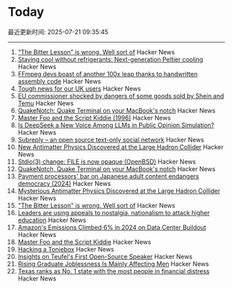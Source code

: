 # Today

最近更新时间: 2025-07-21 09:35:45

--- 
1. [“The Bitter Lesson” is wrong. Well sort of](https://assaf-pinhasi.medium.com/the-bitter-lesson-is-wrong-sort-of-a3d021864924) Hacker News
2. [Staying cool without refrigerants: Next-generation Peltier cooling](https://news.samsung.com/global/interview-staying-cool-without-refrigerants-how-samsung-is-pioneering-next-generation-peltier-cooling) Hacker News
3. [FFmpeg devs boast of another 100x leap thanks to handwritten assembly code](https://www.tomshardware.com/software/the-biggest-speedup-ive-seen-so-far-ffmpeg-devs-boast-of-another-100x-leap-thanks-to-handwritten-assembly-code) Hacker News
4. [Tough news for our UK users](https://blog.janitorai.com/posts/3/) Hacker News
5. [EU commissioner shocked by dangers of some goods sold by Shein and Temu](https://www.theguardian.com/business/2025/jul/20/eu-commissioner-shocked-dangerous-goods-sold-shein-temu) Hacker News
6. [QuakeNotch: Quake Terminal on your MacBook's notch](https://quakenotch.com) Hacker News
7. [Master Foo and the Script Kiddie (1996)](https://soda.privatevoid.net/foo/arc/02.html) Hacker News
8. [Is DeepSeek a New Voice Among LLMs in Public Opinion Simulation?](https://arxiv.org/abs/2506.21587) Hacker News
9. [Subreply – an open source text-only social network](https://github.com/lucianmarin/subreply) Hacker News
10. [New Antimatter Physics Discovered at the Large Hadron Collider](https://www.scientificamerican.com/article/the-large-hadron-collider-discovers-antimatter-behaving-oddly-in-new-class/) Hacker News
11. [Stdio(3) change: FILE is now opaque (OpenBSD)](https://undeadly.org/cgi?action=article;sid=20250717103345) Hacker News
12. [QuakeNotch, Quake Terminal on your MacBook's notch](https://quakenotch.com) Hacker News
13. [Payment processors' bar on Japanese adult content endangers democracy (2024)](https://automaton-media.com/en/news/nier-creator-speaks-out-against-payment-processors-pressuring-japanese-adult-content-platforms/) Hacker News
14. [Mysterious Antimatter Physics Discovered at the Large Hadron Collider](https://www.scientificamerican.com/article/the-large-hadron-collider-discovers-antimatter-behaving-oddly-in-new-class/) Hacker News
15. ["The Bitter Lesson" is wrong. Well sort of](https://assaf-pinhasi.medium.com/the-bitter-lesson-is-wrong-sort-of-a3d021864924) Hacker News
16. [Leaders are using appeals to nostalgia, nationalism to attack higher education](https://theconversation.com/leaders-in-india-hungary-and-the-us-are-using-appeals-to-nostalgia-and-nationalism-to-attack-higher-education-258975) Hacker News
17. [Amazon's Emissions Climbed 6% in 2024 on Data Center Buildout](https://www.datacenterknowledge.com/sustainability/amazon-s-emissions-climbed-6-in-2024-on-data-center-buildout) Hacker News
18. [Master Foo and the Script Kiddie](https://soda.privatevoid.net/foo/arc/02.html) Hacker News
19. [Hacking a Toniebox](https://www.schafe-sind-bessere-rasenmaeher.de/tech/hack-all-the-things-toniebox/) Hacker News
20. [Insights on Teufel's First Open-Source Speaker](https://blog.teufelaudio.com/visionary-mynds-insights-on-teufels-first-open-source-speaker/) Hacker News
21. [Rising Graduate Joblessness Is Mainly Affecting Men](https://www.edwardconard.com/macro-roundup/the-unemployment-rate-for-recent-male-college-graduates-22-27-has-risen-from-5-to-7-recent-male-graduates-are-now-unemployed-at-the-same-rate-as-their-non-graduate-counterparts/?view=detail) Hacker News
22. [Texas ranks as No. 1 state with the most people in financial distress](https://dallas.culturemap.com/news/innovation/texas-ranks-as-no-1-state-with-the-most-people-in-financial-distress/) Hacker News
